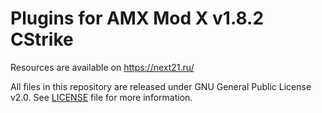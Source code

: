 # Plugins for AMX Mod X v1.8.2 CStrike

Resources are available on https://next21.ru/

All files in this repository are released under GNU General Public License v2.0. See [LICENSE](https://github.com/Psycrow101/AMXX-Plugins/blob/master/LICENSE) file for more information.
